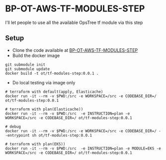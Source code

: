 # BP-OT-AWS-TF-MODULES-STEP
I'll let people to use all the available OpsTree tf module via this step

## Setup
* Clone the code available at [BP-OT-AWS-TF-MODULES-STEP](https://github.com/OT-BUILDPIPER-MARKETPLACE/BP-OT-AWS-TF-MODULES-STEP)
* Build the docker image

```
git submodule init
git submodule update
docker build -t ot/tf-modules-step:0.0.1 .
```


* Do local testing via image only

```
# terraform with default(apply, Elasticache)
docker run -it --rm -v $PWD:/src -e WORKSPACE=/src -e CODEBASE_DIR=/ ot/tf-modules-step:0.0.1

# terraform with plan(Elasticache))
docker run -it --rm -v $PWD:/src  -e INSTRUCTION=plan -e WORKSPACE=/src -e CODEBASE_DIR=/ ot/tf-modules-step:0.0.1

# debug
docker run -it --rm -v $PWD:/src -e WORKSPACE=/src -e CODEBASE_DIR=/ --entrypoint sh ot/tf-modules-step:0.0.1

# terraform with plan(EKS))
docker run -it --rm -v $PWD:/src  -e INSTRUCTION=plan -e MODULE=EKS -e WORKSPACE=/src -e CODEBASE_DIR=/ ot/tf-modules-step:0.0.1

```
